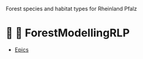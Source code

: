 
Forest species and habitat types for Rheinland Pfalz

# :evergreen_tree: :deciduous_tree:	 ForestModellingRLP


* [Epics](https://github.com/envima/ForestModellingRLP/blob/master/projmngmt/Epics.md)

